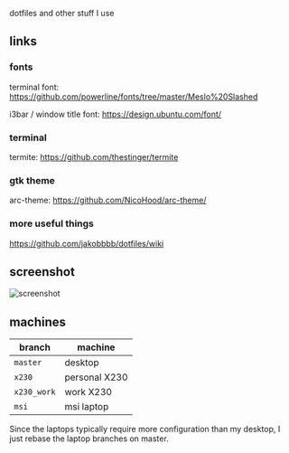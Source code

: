 dotfiles and other stuff I use

## links

### fonts
terminal font: https://github.com/powerline/fonts/tree/master/Meslo%20Slashed

i3bar / window title font: https://design.ubuntu.com/font/

### terminal

termite: https://github.com/thestinger/termite

### gtk theme

arc-theme: https://github.com/NicoHood/arc-theme/

### more useful things
https://github.com/jakobbbb/dotfiles/wiki

## screenshot
![screenshot](https://gist.githubusercontent.com/jakobbbb/59c7330f0bc29ebef697bb40e421349f/raw/491427a38ef67ddee393edf507d6a59925a72047/neofetch.png)

## machines
| branch | machine |
|-|-|
| `master`| desktop |
| `x230` | personal X230 |
| `x230_work` | work X230 |
| `msi` | msi laptop |

Since the laptops typically require more configuration than my desktop,
I just rebase the laptop branches on master.
